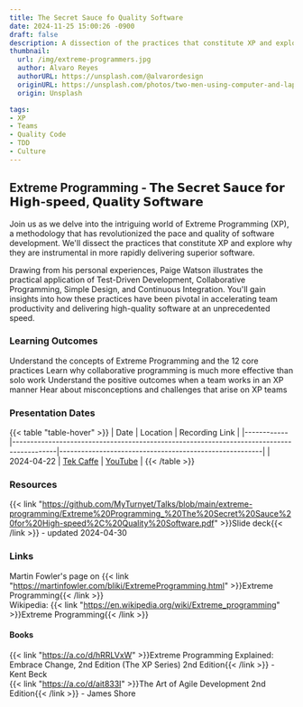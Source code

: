 ```yaml
---
title: The Secret Sauce fo Quality Software
date: 2024-11-25 15:00:26 -0900
draft: false
description: A dissection of the practices that constitute XP and explore why they are instrumental in more rapidly delivering superior software.
thumbnail:
  url: /img/extreme-programmers.jpg
  author: Alvaro Reyes
  authorURL: https://unsplash.com/@alvarordesign
  originURL: https://unsplash.com/photos/two-men-using-computer-and-laptop-fSWOVc3e06w
  origin: Unsplash

tags:
- XP
- Teams
- Quality Code
- TDD
- Culture
---
```


## Extreme Programming - 𝗧𝗵𝗲 𝗦𝗲𝗰𝗿𝗲𝘁 𝗦𝗮𝘂𝗰𝗲 𝗳𝗼𝗿 𝗛𝗶𝗴𝗵-𝘀𝗽𝗲𝗲𝗱, 𝗤𝘂𝗮𝗹𝗶𝘁𝘆 𝗦𝗼𝗳𝘁𝘄𝗮𝗿𝗲
Join us as we delve into the intriguing world of Extreme Programming (XP), a methodology that has revolutionized the pace and quality of software development. We'll dissect the practices that constitute XP and explore why they are instrumental in more rapidly delivering superior software.

Drawing from his personal experiences, Paige Watson illustrates the practical application of Test-Driven Development, Collaborative Programming, Simple Design, and Continuous Integration. You'll gain insights into how these practices have been pivotal in accelerating team productivity and delivering high-quality software at an unprecedented speed.

### Learning Outcomes
Understand the concepts of Extreme Programming and the 12 core practices
Learn why collaborative programming is much more effective than solo work
Understand the positive outcomes when a team works in an XP manner
Hear about misconceptions and challenges that arise on XP teams

### Presentation Dates
{{< table "table-hover" >}}
| Date       | Location                                                                                 | Recording Link                                         |
|------------|------------------------------------------------------------------------------------------|--------------------------------------------------------|
| 2024-04-22 | [Tek Caffe](https://www.linkedin.com/company/tek-caffe/)                                          | [YouTube](https://www.youtube.com/watch?v=yqJcfsnuXgY)                |
{{< /table >}}

### Resources
{{< link "https://github.com/MyTurnyet/Talks/blob/main/extreme-programming/Extreme%20Programming_%20The%20Secret%20Sauce%20for%20High-speed%2C%20Quality%20Software.pdf" >}}Slide deck{{< /link >}} - updated 2024-04-30

### Links
Martin Fowler's page on {{< link "https://martinfowler.com/bliki/ExtremeProgramming.html" >}}Extreme Programming{{< /link >}}  
Wikipedia: {{< link "https://en.wikipedia.org/wiki/Extreme_programming" >}}Extreme Programming{{< /link >}}

#### Books
{{< link "https://a.co/d/hRRLVxW" >}}Extreme Programming Explained: Embrace Change, 2nd Edition (The XP Series) 2nd Edition{{< /link >}} - Kent Beck  
{{< link "https://a.co/d/ait833I" >}}The Art of Agile Development 2nd Edition{{< /link >}} - James Shore